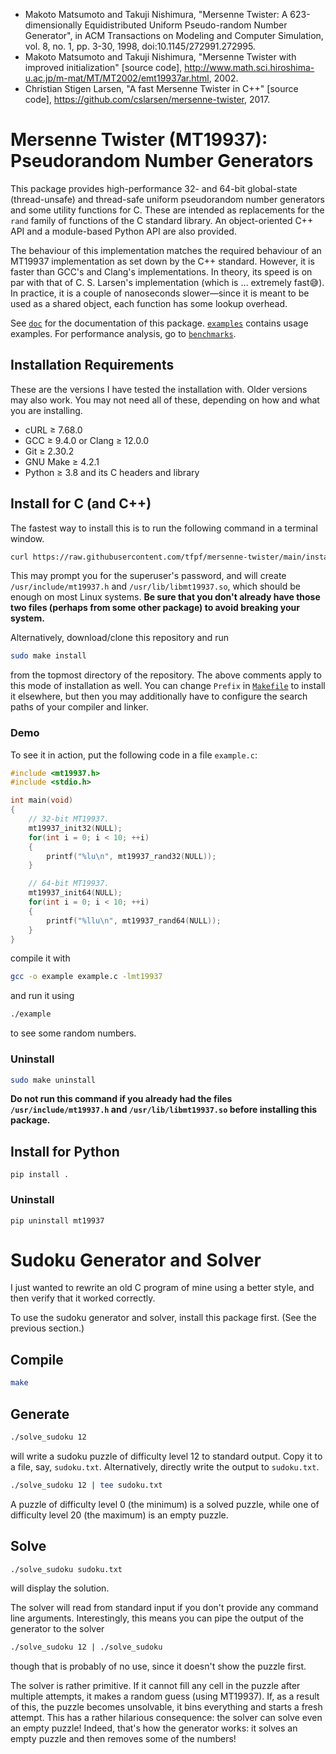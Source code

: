 * Makoto Matsumoto and Takuji Nishimura, "Mersenne Twister: A 623-dimensionally Equidistributed Uniform Pseudo-random
  Number Generator", in ACM Transactions on Modeling and Computer Simulation, vol. 8, no. 1, pp. 3-30, 1998,
  doi:10.1145/272991.272995.
* Makoto Matsumoto and Takuji Nishimura, "Mersenne Twister with improved initialization" [source code],
  http://www.math.sci.hiroshima-u.ac.jp/m-mat/MT/MT2002/emt19937ar.html, 2002.
* Christian Stigen Larsen, "A fast Mersenne Twister in C++" [source code],
  https://github.com/cslarsen/mersenne-twister, 2017.

# Mersenne Twister (MT19937): Pseudorandom Number Generators
This package provides high-performance 32- and 64-bit global-state (thread-unsafe) and thread-safe uniform pseudorandom
number generators and some utility functions for C. These are intended as replacements for the `rand` family of
functions of the C standard library. An object-oriented C++ API and a module-based Python API are also provided.

The behaviour of this implementation matches the required behaviour of an MT19937 implementation as set down by the C++
standard. However, it is faster than GCC's and Clang's implementations. In theory, its speed is on par with that of C.
S. Larsen's implementation (which is … extremely fast:sweat_smile:). In practice, it is a couple of nanoseconds
slower—since it is meant to be used as a shared object, each function has some lookup overhead.

See [`doc`](doc) for the documentation of this package. [`examples`](examples) contains usage examples. For performance
analysis, go to [`benchmarks`](benchmarks).

## Installation Requirements
These are the versions I have tested the installation with. Older versions may also work. You may not need all of
these, depending on how and what you are installing.
* cURL ≥ 7.68.0
* GCC ≥ 9.4.0 or Clang ≥ 12.0.0
* Git ≥ 2.30.2
* GNU Make ≥ 4.2.1
* Python ≥ 3.8 and its C headers and library

## Install for C (and C++)
The fastest way to install this is to run the following command in a terminal window.
```sh
curl https://raw.githubusercontent.com/tfpf/mersenne-twister/main/install.sh | sh
```
This may prompt you for the superuser's password, and will create `/usr/include/mt19937.h` and
`/usr/lib/libmt19937.so`, which should be enough on most Linux systems. **Be sure that you don't already have those two
files (perhaps from some other package) to avoid breaking your system.**

Alternatively, download/clone this repository and run
```sh
sudo make install
```
from the topmost directory of the repository. The above comments apply to this mode of installation as well. You can
change `Prefix` in [`Makefile`](Makefile) to install it elsewhere, but then you may additionally have to configure the
search paths of your compiler and linker.

### Demo
To see it in action, put the following code in a file `example.c`:
```C
#include <mt19937.h>
#include <stdio.h>

int main(void)
{
    // 32-bit MT19937.
    mt19937_init32(NULL);
    for(int i = 0; i < 10; ++i)
    {
        printf("%lu\n", mt19937_rand32(NULL));
    }

    // 64-bit MT19937.
    mt19937_init64(NULL);
    for(int i = 0; i < 10; ++i)
    {
        printf("%llu\n", mt19937_rand64(NULL));
    }
}
```
compile it with
```sh
gcc -o example example.c -lmt19937
```
and run it using
```sh
./example
```
to see some random numbers.

### Uninstall
```sh
sudo make uninstall
```
**Do not run this command if you already had the files `/usr/include/mt19937.h` and `/usr/lib/libmt19937.so` before
installing this package.**

## Install for Python
```
pip install .
```

### Uninstall
```
pip uninstall mt19937
```

# Sudoku Generator and Solver
I just wanted to rewrite an old C program of mine using a better style, and then verify that it worked correctly.

To use the sudoku generator and solver, install this package first. (See the previous section.)

## Compile
```sh
make
```

## Generate
```sh
./solve_sudoku 12
```
will write a sudoku puzzle of difficulty level 12 to standard output. Copy it to a file, say, `sudoku.txt`.
Alternatively, directly write the output to `sudoku.txt`.
```sh
./solve_sudoku 12 | tee sudoku.txt
```
A puzzle of difficulty level 0 (the minimum) is a solved puzzle, while one of difficulty level 20 (the maximum) is an
empty puzzle.

## Solve
```sh
./solve_sudoku sudoku.txt
```
will display the solution.

The solver will read from standard input if you don't provide any command line arguments. Interestingly, this means you
can pipe the output of the generator to the solver
```sh
./solve_sudoku 12 | ./solve_sudoku
```
though that is probably of no use, since it doesn't show the puzzle first.

The solver is rather primitive. If it cannot fill any cell in the puzzle after multiple attempts, it makes a random
guess (using MT19937). If, as a result of this, the puzzle becomes unsolvable, it bins everything and starts a fresh
attempt. This has a rather hilarious consequence: the solver can solve even an empty puzzle! Indeed, that's how the
generator works: it solves an empty puzzle and then removes some of the numbers!
